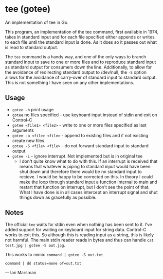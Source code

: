 # tee (gotee)
An implementation of tee in Go.

This program, an implementation of the tee command, first available in 1974,
takes in standard input and for each file specified either appends or writes to
each file until the standard input is done. As it does so it passes out what is
read to standard output.

The `tee` command is a handy way, and one of the only ways to branch standard
input to save to one or more files and to reproduce standard input as standard
output for consumers down the line.  Additionally, to allow for the avoidance of
redirecting standard output to /dev/null, the `-S` option allows for the
avoidance of carry-over of standard input to standard output. This is not
something I have seen on any other implementations.

## Usage

* `gotee -h` print usage
* `gotee` no files specified - use keyboard input instead of stdin and exit on
  Control-C
* `gotee <file1> <file2>` - write to one or more files specified as last arguments
* `gotee -a <file> <file>` - append to existing files and if not existing create
  new files
* `gotee -S <file> <file>` - do not forward standard input to standard output
* `gotee -i` - ignore interrupt. Not implemented but is in original tee
  * I don't quite know what to do with this. If an interrupt is received that
    means that whatever is piping to standard input would have been shut down
    and therefore there would be no standard input to recieve. I would be happy
    to be corrected on this. In theory I could make the loop through standard
    input a function internal to main and restart that function on interrupt,
    but I don't see the point of that. What I have done is in all cases
    intercept an interrupt signal and shut things down as gracefully as
    possible.

## Notes

The official `tee` waits for stdin even when nothing has been sent to it. I've
added support for waiting on keyboard input for string data. Control-C works to
exit this. So although this is reading input as a string, this is likely not
harmful. The main stdin reader reads in bytes and thus can handle `cat test.jpg
| gotee -S out.jpg`.

This works to mimic `command | gotee -S out.txt`

`command | dd status=none of=out.txt`

-- Ian Marsman
